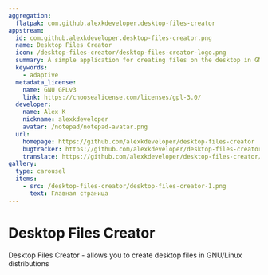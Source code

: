 ```yaml
---
aggregation:
  flatpak: com.github.alexkdeveloper.desktop-files-creator
appstream:
  id: com.github.alexkdeveloper.desktop-files-creator.png
  name: Desktop Files Creator
  icon: /desktop-files-creator/desktop-files-creator-logo.png
  summary: A simple application for creating files on the desktop in GNU/Linux
  keywords:
    - adaptive
  metadata_license:
    name: GNU GPLv3
    link: https://choosealicense.com/licenses/gpl-3.0/
  developer:
    name: Alex K
    nickname: alexkdeveloper
    avatar: /notepad/notepad-avatar.png
  url:
    homepage: https://github.com/alexkdeveloper/desktop-files-creator
    bugtracker: https://github.com/alexkdeveloper/desktop-files-creator/issues
    translate: https://github.com/alexkdeveloper/desktop-files-creator/tree/main/po
gallery:
  type: carousel
  items:
    - src: /desktop-files-creator/desktop-files-creator-1.png
      text: Главная страница
---
```


# Desktop Files Creator

Desktop Files Creator - allows you to create desktop files in GNU/Linux distributions

<AGWGallery />

<!--@include: @en/apps/.parts/install/content-flatpak.md-->
